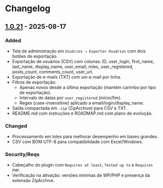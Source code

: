 # Changelog

## [1.0.21] - 2025-08-17
### Added
- Tela de administração em `Usuários → Exportar Usuários` com dois botões de exportação.
- Exportação de usuários (CSV) com colunas: ID, user_login, first_name, last_name, display_name, user_email, roles, user_registered, posts_count, comments_count, user_url.
- Exportação de e-mails (TXT) com um e-mail por linha.
- Filtros de exportação:
  - Apenas novos desde a última exportação (mantém carimbo por tipo de exportação).
  - Intervalo de datas por `user_registered` (início/fim).
  - Regex (case-insensitive) aplicado a email/login/display_name.
- Saída compactada em `.zip` (ZipArchive) para CSV e TXT.
- README.md com instruções e ROADMAP.md com plano de evolução.

### Changed
- Processamento em lotes para melhorar desempenho em bases grandes.
- CSV com BOM UTF-8 para compatibilidade com Excel/Windows.

### Security/Reqs
- Cabeçalho do plugin com `Requires at least`, `Tested up to` e `Requires PHP`.
- Verificação na ativação: versões mínimas de WP/PHP e presença da extensão ZipArchive.

[1.0.21]: https://github.com/RapportTecnologia/wp-user-export/releases/tag/v1.0.21
